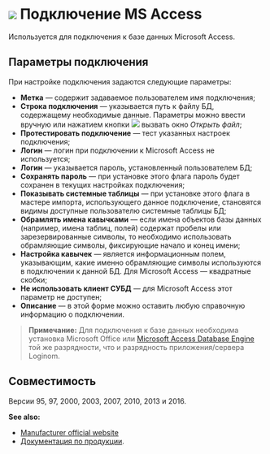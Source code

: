 # ![ ](../../../images/icons/data-sources/db-msaccess_default.svg) Подключение MS Access

Используется для подключения к базе данных Microsoft Access.

## Параметры подключения

При настройке подключения задаются следующие параметры:

* **Метка** — содержит задаваемое пользователем имя подключения;
* **Строка подключения** — указывается путь к файлу БД, содержащему необходимые данные. Параметры можно ввести вручную или нажатием кнопки ![ ](../../../images/extjs-theme/form/open-trigger/open-trigger_default.svg) вызвать окно *Открыть файл*;
* **Протестировать подключение** — тест указанных настроек подключения;
* **Логин** — логин при подключении к Microsoft Access не используется;
* **Логин** — указывается пароль, установленный пользователем БД;
* **Сохранять пароль** — при установке этого флага пароль будет сохранен в текущих настройках подключения;
* **Показывать системные таблицы** — при установке этого флага в мастере импорта, использующего данное подключение, становятся видимы доступные пользователю системные таблицы БД;
* **Обрамлять имена кавычками** — если имена объектов базы данных (например, имена таблиц, полей) содержат пробелы или зарезервированные символы, то необходимо использовать обрамляющие символы, фиксирующие начало и конец имени;
* **Настройка кавычек** — является информационным полем, указывающим, какие именно обрамляющие символы используются в подключении  к данной БД. Для Microsoft Access — квадратные скобки;
* **Не использовать клиент СУБД** —  для Microsoft Access этот параметр не доступен;
* **Описание** — в этой форме можно оставить любую справочную информацию о подключении.

> **Примечание:** Для подключения к базе данных необходима установка Microsoft Office или [Microsoft Access Database Engine](https://www.microsoft.com/en-us/download/details.aspx?id=13255) той же разрядности, что и разрядность приложения/сервера Loginom.

## Совместимость

Версии 95, 97, 2000, 2003, 2007, 2010, 2013 и 2016.

**See also:**

* [Manufacturer official website](https://www.microsoft.com/ru-ru)
* [Документация по продукции](https://docs.microsoft.com/ru-ru/).
